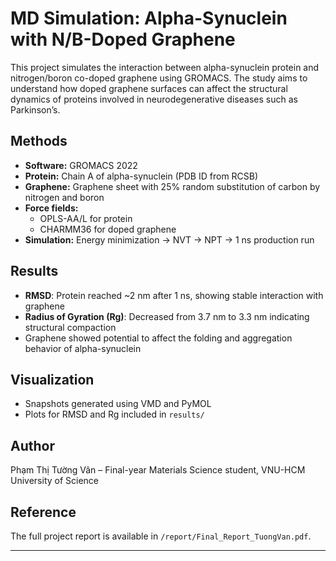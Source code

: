 # MD Simulation: Alpha-Synuclein with N/B-Doped Graphene

This project simulates the interaction between alpha-synuclein protein and nitrogen/boron co-doped graphene using GROMACS. The study aims to understand how doped graphene surfaces can affect the structural dynamics of proteins involved in neurodegenerative diseases such as Parkinson’s.

## Methods

- **Software:** GROMACS 2022
- **Protein:** Chain A of alpha-synuclein (PDB ID from RCSB)
- **Graphene:** Graphene sheet with 25% random substitution of carbon by nitrogen and boron
- **Force fields:**
  - OPLS-AA/L for protein
  - CHARMM36 for doped graphene
- **Simulation:** Energy minimization → NVT → NPT → 1 ns production run

## Results

- **RMSD**: Protein reached ~2 nm after 1 ns, showing stable interaction with graphene
- **Radius of Gyration (Rg)**: Decreased from 3.7 nm to 3.3 nm indicating structural compaction
- Graphene showed potential to affect the folding and aggregation behavior of alpha-synuclein

## Visualization

- Snapshots generated using VMD and PyMOL
- Plots for RMSD and Rg included in `results/`

## Author

Phạm Thị Tường Vân – Final-year Materials Science student, VNU-HCM University of Science

## Reference

The full project report is available in `/report/Final_Report_TuongVan.pdf`.

---
